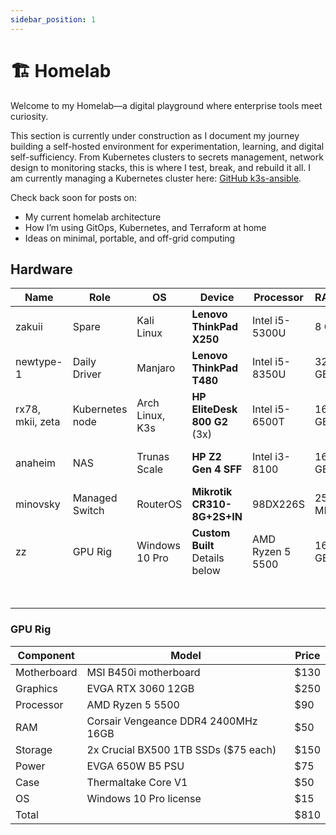 ```yaml
---
sidebar_position: 1
---
```


# 🏗️ Homelab

Welcome to my Homelab—a digital playground where enterprise tools meet curiosity.

This section is currently under construction as I document my journey building a self-hosted environment for experimentation, learning, and digital self-sufficiency. From Kubernetes clusters to secrets management, network design to monitoring stacks, this is where I test, break, and rebuild it all. I am currently managing a Kubernetes cluster here: [GitHub k3s-ansible](https://github.com/dhkaneda/k3s-ansible).

Check back soon for posts on:

- My current homelab architecture
- How I’m using GitOps, Kubernetes, and Terraform at home
- Ideas on minimal, portable, and off-grid computing

## Hardware

| Name            |Role              | OS              | Device                           | Processor        | RAM    | Storage              | Vendor      | Cost       |
|-----------------|------------------|-----------------|----------------------------------|------------------|--------|----------------------|-------------|------------|
|zakuii           | Spare            | Kali Linux      | **Lenovo ThinkPad X250**         | Intel i5-5300U   | 8 GB   | 256 GB SSD           | Craigslist  | $80        |
|newtype-1        | Daily Driver     | Manjaro         | **Lenovo ThinkPad T480**         | Intel i5-8350U   | 32 GB  | 512 GB SSD           | eBay        | $80        |
|rx78, mkii, zeta | Kubernetes node  | Arch Linux, K3s | **HP EliteDesk 800 G2** (3x)     | Intel i5-6500T   | 16 GB  | 512 GB SSD           | eBay        | $70 ($210) |
|anaheim          | NAS              | Trunas Scale    | **HP Z2 Gen 4 SFF**              | Intel i3-8100    | 16 GB  | 512 GB SSD, 4 TB HDD | Facebook    | $160       |
|minovsky         | Managed Switch   | RouterOS        | **Mikrotik CR310-8G+2S+IN**      | 98DX226S         | 256 MB | 32 MB                | Amazon      | $200       |
|zz               | GPU Rig          | Windows 10 Pro  | **Custom Built** Details below   | AMD Ryzen 5 5500 | 16 GB  | 2 TB SSD             | Newegg      | $810       |
||||||||Total Cost:|$1540|

### GPU Rig

| Component   | Model                                 | Price |
| ------------|---------------------------------------|------|
| Motherboard | MSI B450i motherboard                 | $130 |
| Graphics    | EVGA RTX 3060 12GB                    | $250 |
| Processor   | AMD Ryzen 5 5500                      | $90  |
| RAM         | Corsair Vengeance DDR4 2400MHz 16GB   | $50  |
| Storage     | 2x Crucial BX500 1TB SSDs ($75 each)  | $150 |
| Power       | EVGA 650W B5 PSU                      | $75  |
| Case        | Thermaltake Core V1                   | $50  |
| OS          | Windows 10 Pro license                | $15  |
| Total       |                                       | $810 |
